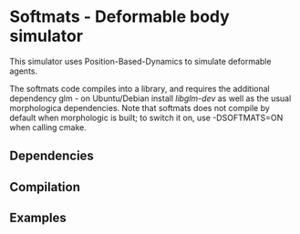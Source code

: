# Softmats - Deformable body simulator

This simulator uses Position-Based-Dynamics to simulate deformable agents.

The softmats code compiles into a library, and requires the additional dependency glm - on Ubuntu/Debian install *libglm-dev* as well as the usual morphologica dependencies. Note that softmats does not compile by default when morphologic is built; to switch it on, use -DSOFTMATS=ON when calling cmake.

## Dependencies

## Compilation

## Examples
